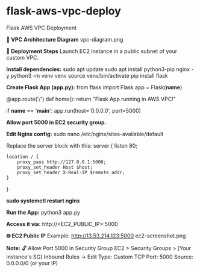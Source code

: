 # flask-aws-vpc-deploy
Flask AWS VPC Deployment

**📌 VPC Architecture Diagram**
vpc-diagram.png

**🚀 Deployment Steps**
Launch EC2 Instance in a public subnet of your custom VPC.

**Install dependencies:**
sudo apt update
sudo apt install python3-pip nginx -y
python3 -m venv venv
source venv/bin/activate
pip install flask

**Create Flask App (app.py):**
from flask import Flask
app = Flask(__name__)

@app.route('/')
def home():
    return "Flask App running in AWS VPC!"

if __name__ == '__main__':
    app.run(host='0.0.0.0', port=5000)

**Allow port 5000 in EC2 security group.**

**Edit Nginx config:**
sudo nano /etc/nginx/sites-available/default

Replace the server block with this:
server {
    listen 80;

    location / {
        proxy_pass http://127.0.0.1:5000;
        proxy_set_header Host $host;
        proxy_set_header X-Real-IP $remote_addr;
    }
}

**sudo systemctl restart nginx**

**Run the App:**
python3 app.py

**Access it via:**
http://<EC2_PUBLIC_IP>:5000

**🌐 EC2 Public IP**
Example: http://13.53.214.123:5000
ec2-screenshot.png


**Note:**
🔓 Allow Port 5000 in Security Group
EC2 > Security Groups > [Your instance's SG]
Inbound Rules → Edit
Type: Custom TCP
Port: 5000
Source: 0.0.0.0/0 (or your IP)
